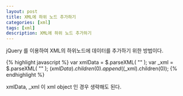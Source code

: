 ```yaml
---
layout: post
title: XML에 하위 노드 추가하기
categories: [xml]
tags: [xml]
description: XML에 하위 노드 추가하기
---
```


jQuery 를 이용하여 XML의 하위노드에 데이터를 추가하기 위한 방법이다.

{% highlight javascript %}
var xmlData = $.parseXML( "<root></root>" );
var _xml = $.parseXML( "<test></test>" );
$(xmlData).children(0).append($(_xml).children(0));
{% endhighlight %}

xmlData, _xml 이 xml object 인 경우 생략해도 된다.
